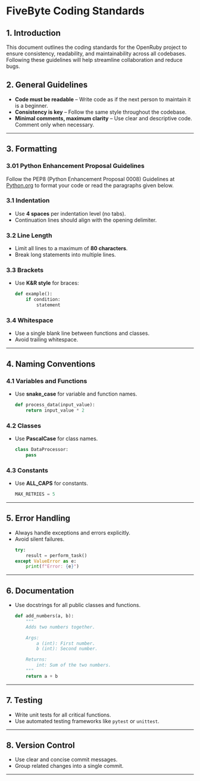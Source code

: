 # FiveByte Coding Standards

## 1. Introduction
This document outlines the coding standards for the OpenRuby project to ensure consistency, readability, and maintainability across all codebases. Following these guidelines will help streamline collaboration and reduce bugs.

## 2. General Guidelines
- **Code must be readable** – Write code as if the next person to maintain it is a beginner.
- **Consistency is key** – Follow the same style throughout the codebase.
- **Minimal comments, maximum clarity** – Use clear and descriptive code. Comment only when necessary.

---

## 3. Formatting

### 3.01 Python Enhancement Proposal Guidelines
Follow the PEP8 (Python Enhancement Proposal 0008) Guidelines at [Python.org](https://peps.python.org/pep-0008/) to format your code or read the paragraphs given below.

### 3.1 Indentation
- Use **4 spaces** per indentation level (no tabs).
- Continuation lines should align with the opening delimiter.

### 3.2 Line Length
- Limit all lines to a maximum of **80 characters**.
- Break long statements into multiple lines.

### 3.3 Brackets
- Use **K&R style** for braces:
  ```python
  def example():
      if condition:
          statement
  ```

### 3.4 Whitespace
- Use a single blank line between functions and classes.
- Avoid trailing whitespace.

---

## 4. Naming Conventions

### 4.1 Variables and Functions
- Use **snake_case** for variable and function names.
  ```python
  def process_data(input_value):
      return input_value * 2
  ```

### 4.2 Classes
- Use **PascalCase** for class names.
  ```python
  class DataProcessor:
      pass
  ```

### 4.3 Constants
- Use **ALL_CAPS** for constants.
  ```python
  MAX_RETRIES = 5
  ```

---

## 5. Error Handling
- Always handle exceptions and errors explicitly.
- Avoid silent failures.
  ```python
  try:
      result = perform_task()
  except ValueError as e:
      print(f"Error: {e}")
  ```

---

## 6. Documentation
- Use docstrings for all public classes and functions.
  ```python
  def add_numbers(a, b):
      """
      Adds two numbers together.

      Args:
          a (int): First number.
          b (int): Second number.

      Returns:
          int: Sum of the two numbers.
      """
      return a + b
  ```

---

## 7. Testing
- Write unit tests for all critical functions.
- Use automated testing frameworks like `pytest` or `unittest`.

---

## 8. Version Control
- Use clear and concise commit messages.
- Group related changes into a single commit.

---
